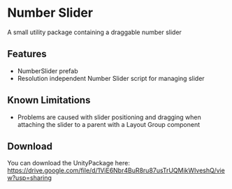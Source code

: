 # Number Slider

A small utility package containing a draggable number slider

## Features

- NumberSlider prefab
- Resolution independent Number Slider script for managing slider

## Known Limitations

- Problems are caused with slider positioning and dragging when attaching the slider to a parent with a Layout Group component

## Download 

You can download the UnityPackage here: https://drive.google.com/file/d/1ViE6Nbr4BuR8ru87usTrUQMikWIveshQ/view?usp=sharing 
